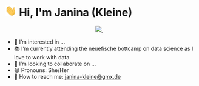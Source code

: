 <h1 align="left"><img src="https://raw.githubusercontent.com/ABSphreak/ABSphreak/master/gifs/Hi.gif" width="30px" /> Hi, I'm Janina (Kleine)</h1>
<p align='center'>
  
  <a href="https://www.linkedin.com/in/janina-kleine-a5063222a">
    <img src="https://img.shields.io/badge/linkedin-%230077B5.svg?&style=for-the-badge&logo=linkedin&logoColor=white" />
  </a>&nbsp;&nbsp;



- 👀 I’m interested in ...
- 📚 I’m currently attending the neuefische bottcamp on data science as I love to work with data.
- 💞️ I’m looking to collaborate on ...
- 😄 Pronouns: She/Her
- 📧 How to reach me: <a href="janina-kleine@gmx.de">janina-kleine@gmx.de</a>

<!---
janina-kleine/janina-kleine is a ✨ special ✨ repository because its `README.md` (this file) appears on your GitHub profile.
You can click the Preview link to take a look at your changes.
--->
